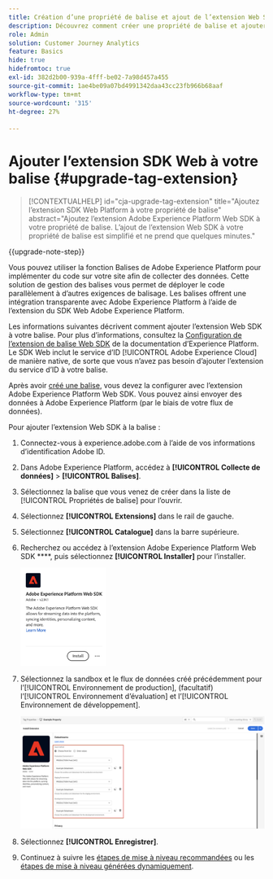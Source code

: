 ```yaml
---
title: Création d’une propriété de balise et ajout de l’extension Web SDK
description: Découvrez comment créer une propriété de balise et ajouter l’extension Web SDK
role: Admin
solution: Customer Journey Analytics
feature: Basics
hide: true
hidefromtoc: true
exl-id: 382d2b00-939a-4fff-be02-7a98d457a455
source-git-commit: 1ae4be09a07bd4991342daa43cc23fb966b68aaf
workflow-type: tm+mt
source-wordcount: '315'
ht-degree: 27%

---
```


# Ajouter l’extension SDK Web à votre balise {#upgrade-tag-extension}

<!-- markdownlint-disable MD034 -->

>[!CONTEXTUALHELP]
>id="cja-upgrade-tag-extension"
>title="Ajoutez l’extension SDK Web Platform à votre propriété de balise"
>abstract="Ajoutez l’extension Adobe Experience Platform Web SDK à votre propriété de balise. L’ajout de l’extension Web SDK à votre propriété de balise est simplifié et ne prend que quelques minutes."

<!-- markdownlint-enable MD034 -->

{{upgrade-note-step}}

Vous pouvez utiliser la fonction Balises de Adobe Experience Platform pour implémenter du code sur votre site afin de collecter des données. Cette solution de gestion des balises vous permet de déployer le code parallèlement à d’autres exigences de balisage. Les balises offrent une intégration transparente avec Adobe Experience Platform à l’aide de l’extension du SDK Web Adobe Experience Platform.

Les informations suivantes décrivent comment ajouter l’extension Web SDK à votre balise. Pour plus d’informations, consultez la [Configuration de l’extension de balise Web SDK](https://experienceleague.adobe.com/en/docs/experience-platform/tags/extensions/client/web-sdk/web-sdk-extension-configuration) de la documentation d’Experience Platform. Le SDK Web inclut le service d’ID [!UICONTROL Adobe Experience Cloud] de manière native, de sorte que vous n’avez pas besoin d’ajouter l’extension du service d’ID à votre balise.

Après avoir [créé une balise](/help/getting-started/cja-upgrade/cja-upgrade-tag-property.md), vous devez la configurer avec l’extension Adobe Experience Platform Web SDK. Vous pouvez ainsi envoyer des données à Adobe Experience Platform (par le biais de votre flux de données).

Pour ajouter l’extension Web SDK à la balise :

1. Connectez-vous à experience.adobe.com à l’aide de vos informations d’identification Adobe ID.

1. Dans Adobe Experience Platform, accédez à **[!UICONTROL Collecte de données]** > **[!UICONTROL Balises]**.

1. Sélectionnez la balise que vous venez de créer dans la liste de [!UICONTROL Propriétés de balise] pour l’ouvrir.

1. Sélectionnez **[!UICONTROL Extensions]** dans le rail de gauche.

1. Sélectionnez **[!UICONTROL Catalogue]** dans la barre supérieure.

1. Recherchez ou accédez à l’extension Adobe Experience Platform Web SDK ****, puis sélectionnez **[!UICONTROL Installer]** pour l’installer.

   <img src="assets/aepwebsdk-extension.png" width="35%"/>

1. Sélectionnez la sandbox et le flux de données créé précédemment pour l’[!UICONTROL Environnement de production], (facultatif) l’[!UICONTROL Environnement d’évaluation] et l’[!UICONTROL Environnement de développement].

   ![Configuration de l’extension du SDK Web AEP](assets/aepwebsk-extension-datastreams.png)

1. Sélectionnez **[!UICONTROL Enregistrer]**.

1. Continuez à suivre les [étapes de mise à niveau recommandées](/help/getting-started/cja-upgrade/cja-upgrade-recommendations.md#recommended-upgrade-steps-for-most-organizations) ou les [étapes de mise à niveau générées dynamiquement](https://gigazelle.github.io/cja-ttv/).
